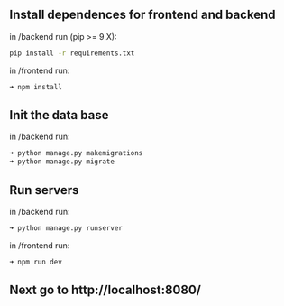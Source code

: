 ## Install dependences for frontend and backend

in /backend run (pip >= 9.X):
```zsh
pip install -r requirements.txt
```

in /frontend run:
```zsh
➜ npm install
```

## Init the data base

in /backend run:
```zsh
➜ python manage.py makemigrations
➜ python manage.py migrate
```

## Run servers

in /backend run:
```zsh
➜ python manage.py runserver
```

in /frontend run:
```zsh
➜ npm run dev
```

## Next go to http://localhost:8080/
